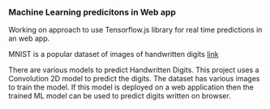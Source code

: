 ### Machine Learning predicitons in Web app

Working on approach to use Tensorflow.js library for real time predictions in an web app.

MNIST is a popular dataset of images of handwritten digits [link](http://yann.lecun.com/exdb/mnist/)

There are various models to predict Handwritten Digits. This project uses a Convolution 2D model to predict the digits. 
The dataset has various images to train the model. If this model is deployed on a web application then the trained ML model can be used to predict digits written on browser. 

